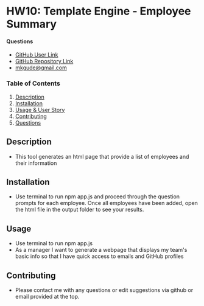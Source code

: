 # HW10: Template Engine - Employee Summary

#### Questions

- [GitHub User Link](https://github.com/mkgude)
- [GitHub Repository Link](https://github.com/mkgude/hw10-team-dashboard)
- mkgude@gmail.com

### Table of Contents

1. [Description](#description)
2. [Installation](#installation)
3. [Usage & User Story](#usage)
4. [Contributing](#contributing)
5. [Questions](#questions)

## Description

- This tool generates an html page that provide a list of employees and their information

## Installation

- Use terminal to run npm app.js and proceed through the question prompts for each employee. Once all employees have been added, open the html file in the output folder to see your results.

## Usage

- Use terminal to run npm app.js
- As a manager I want to generate a webpage that displays my team's basic info so that I have quick access to emails and GitHub profiles

## Contributing

- Please contact me with any questions or edit suggestions via github or email provided at the top.
